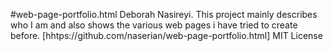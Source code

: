 #web-page-portfolio.html
Deborah Nasireyi.
This project mainly describes who I am and also shows the various web pages i have tried to create before.
[hhtps://github.com/naserian/web-page-portfolio.html]
MIT License
